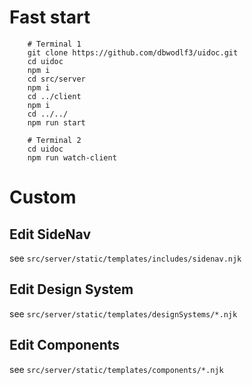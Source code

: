 # Fast start
``` shell
	# Terminal 1
	git clone https://github.com/dbwodlf3/uidoc.git
	cd uidoc
	npm i
	cd src/server
	npm i
	cd ../client
	npm i
	cd ../../
	npm run start
```
``` shell
	# Terminal 2
	cd uidoc
	npm run watch-client
```

# Custom

## Edit SideNav
see ```src/server/static/templates/includes/sidenav.njk```

## Edit Design System
see ```src/server/static/templates/designSystems/*.njk```

## Edit Components
see ```src/server/static/templates/components/*.njk```
